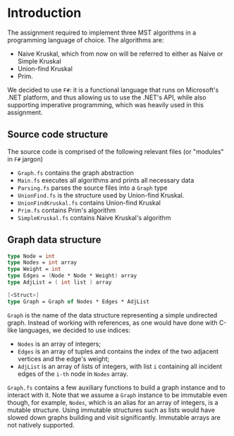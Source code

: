 # Introduction

The assignment required to implement three MST algorithms in a programming language of choice.
The algorithms are: 

 - Naive Kruskal, which from now on will be referred to either as Naive or Simple Kruskal
 - Union-find Kruskal
 - Prim.

We decided to use `F#`: it is a functional language that runs on Microsoft's .NET platform, 
and thus allowing us to use the .NET's API, while also supporting imperative programming, which was heavily used in this assignment.

## Source code structure

The source code is comprised of the following relevant files (or "modules" in `F#` jargon)

 - `Graph.fs` contains the graph abstraction
 - `Main.fs` executes all algorithms and prints all necessary data
 - `Parsing.fs` parses the source files into a `Graph` type 
 - `UnionFind.fs` is the structure used by Union-find Kruskal.
 - `UnionFindKruskal.fs` contains Union-find Kruskal
 - `Prim.fs` contains Prim's algorithm
 - `SimpleKruskal.fs` contains Naive Kruskal's algorithm

## Graph data structure

```fsharp
type Node = int
type Nodes = int array
type Weight = int
type Edges = (Node * Node * Weight) array
type AdjList = ( int list ) array

[<Struct>]
type Graph = Graph of Nodes * Edges * AdjList
```

`Graph` is the name of the data structure representing a simple undirected 
graph. Instead of working with references, as one would have done with C-like 
languages, we decided to use indices:

 - `Nodes` is an array of integers; 
 - `Edges` is an array of tuples and contains the index of the two adjacent 
 vertices and the edge's weight; 
 - `AdjList` is an array of lists of integers, with list `i` containing all 
incident edges of the `i-th` node in `Nodes` array.

`Graph.fs` contains a few auxiliary functions to build a graph instance and 
to interact with it. Note that we assume a `Graph` instance to be immutable 
even though, for example, `Nodes`, which is an alias for an array of integers, 
is a mutable structure. 
Using immutable structures such as lists would have slowed down graphs 
building and visit significantly. Immutable arrays are not natively supported.
